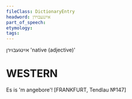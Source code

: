 ```yaml
---
fileClass: DictionaryEntry
headword: אײַנגעבוירן
part_of_speech: 
etymology: 
tags: 
---
```

אײַנגעבוירן
'native (adjective)'

WESTERN
========

Es is 'm angebore'!
[FRANKFURT, Tendlau №147]